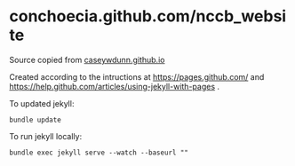 # conchoecia.github.com/nccb_website

Source copied from [caseywdunn.github.io](https://github.com/caseywdunn/caseywdunn.github.io)


Created according to the intructions at https://pages.github.com/ 
and https://help.github.com/articles/using-jekyll-with-pages .

To updated jekyll:

    bundle update

To run jekyll locally:

    bundle exec jekyll serve --watch --baseurl ""
